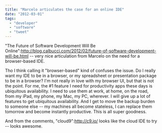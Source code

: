 ```yaml
---
title: "Marcelo articulates the case for an online IDE"
date: "2012-03-01"
tags: 
  - "developer"
  - "software"
  - "tweet"
---
```


"The Future of Software Development Will Be Online":http://blog.calbucci.com/2012/02/future-of-software-development-will-be.html -- very nice articulation from Marcelo on the need for a browser-based IDE.

Tho I think calling it "browser-based" kind of confuses the issue. Do I really want my IDE to be in a browser, or my spreadsheet or presentation package to be in a browser? I'm not really in love with my browser UI, but that is not the point. For me, the #1 feature I need for productivity apps these days is ubiquitous availability. I need to use them at work, at home, on the road, from my iPad, my phone, my Mac, my PC, wherever. I will give up a lot of features to get ubiquitous availability. And I get to move the backup burden to someone else -- my machines all become stateless, I can replace them tomorrow and become instantly productive. This is all super goodness.

And from the comments, "cloud9":http://c9.io/ looks like the cloud IDE to try -- looks awesome.
